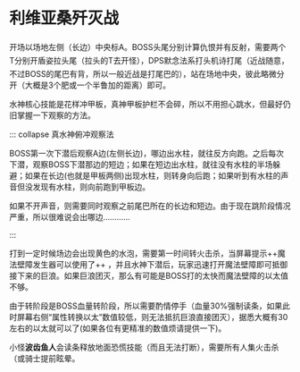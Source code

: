 # 利维亚桑歼灭战

开场以场地左侧（长边）中央标A。BOSS头尾分别计算仇恨并有反射，需要<img class="no-zoom sm-icon" :src="$withBase('/images/jobs/tank.png')" height="20">两个T分别开盾姿拉头尾（拉头的T去开怪），<img class="no-zoom sm-icon" :src="$withBase('/images/jobs/dps.png')" height="20">DPS默念法系打头机诗打尾（近战随意，不过BOSS的尾巴有背，所以一般近战是打尾巴的），<img class="no-zoom sm-icon" :src="$withBase('/images/jobs/healer.png')" height="20">站在场地中央，彼此略微分开（大概是3个肥或一个半鲁加的距离）即可。

水神核心技能是花样冲甲板，真神甲板护栏不会碎，所以不用担心跳水，但最好仍旧掌握一下观察的方法。

::: collapse 真水神俯冲观察法

BOSS第一次下潜后观察A边(左侧长边)，哪边出水柱，就往反方向跑。之后每次下潜，观察BOSS下潜那边的短边；如果在短边出水柱，就往没有水柱的半场躲避；如果在长边(也就是甲板两侧)出现水柱，则转身向后跑；如果听到有水柱的声音但没发现有水柱，则向前跑到甲板边。

如果不开声音，则需要同时观察之前尾巴所在的长边和短边。由于现在跳阶段情况严重，所以很难说会出哪边…………

:::

打到一定时候场边会出现黄色的水泡，需要第一时间转火击杀，当屏幕提示++魔法壁障发生器可以使用了++ ，并且水神下潜后，玩家迅速打开魔法壁障即可抵御接下来的巨浪。如果巨浪团灭，那么有可能是BOSS打的太快而魔法壁障的以太值不够。

由于转阶段是BOSS血量转阶段，所以需要酌情停手（血量30%强制读条，如果此时屏幕右侧“属性转换以太”数值较低，则无法抵抗巨浪直接团灭），据悉大概有30左右的以太就可以了(如果各位有更精准的数值烦请提供一下)。

小怪**波齿鱼人**会读条释放地面恐慌技能（而且无法打断），需要所有人集火击杀（或骑士提前眩晕。
